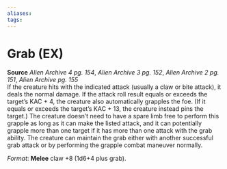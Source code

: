 ```yaml
---
aliases: 
tags: 
---
```


# Grab (EX)

**Source** _Alien Archive 4 pg. 154_, _Alien Archive 3 pg. 152_, _Alien Archive 2 pg. 151_, _Alien Archive pg. 155_  
If the creature hits with the indicated attack (usually a claw or bite attack), it deals the normal damage. If the attack roll result equals or exceeds the target’s KAC + 4, the creature also automatically grapples the foe. (If it equals or exceeds the target’s KAC + 13, the creature instead pins the target.) The creature doesn’t need to have a spare limb free to perform this grapple as long as it can make the listed attack, and it can potentially grapple more than one target if it has more than one attack with the grab ability. The creature can maintain the grab either with another successful grab attack or by performing the grapple combat maneuver normally.

_Format_: **Melee** claw +8 (1d6+4 plus grab).
